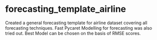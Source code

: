 # forecasting_template_airline
Created a general forecasting template for airline dataset covering all forecasting techniques. Fast Pycaret Modelling for forecasting was also tried out.
Best Model can be chosen on the basis of RMSE scores. 
